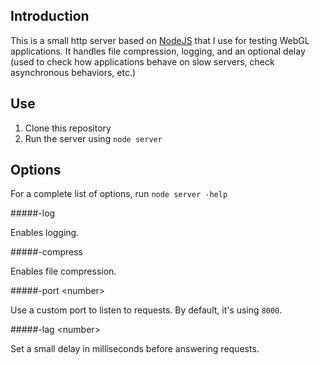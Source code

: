 Introduction
------------

This is a small http server based on [NodeJS](https://nodejs.org/en/) that I use for testing WebGL applications. It handles file compression, logging, and an optional delay (used to check how applications behave on slow servers, check asynchronous behaviors, etc.)

Use
---

1. Clone this repository
2. Run the server using `node server`

Options
-------

For a complete list of options, run `node server -help`


#####-log

Enables logging.

#####-compress

Enables file compression.

#####-port &lt;number&gt;

Use a custom port to listen to requests. By default, it's using `8000`.

#####-lag &lt;number&gt;

Set a small delay in milliseconds before answering requests.
